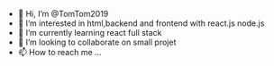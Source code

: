 - 👋 Hi, I’m @TomTom2019
- 👀 I’m interested in html,backend and frontend with react.js node.js
- 🌱 I’m currently learning react full stack 
- 💞️ I’m looking to collaborate on small projet
- 📫 How to reach me ...

<!---
TomTom2019/TomTom2019 is a ✨ special ✨ repository because its `README.md` (this file) appears on your GitHub profile.
You can click the Preview link to take a look at your changes.
--->
